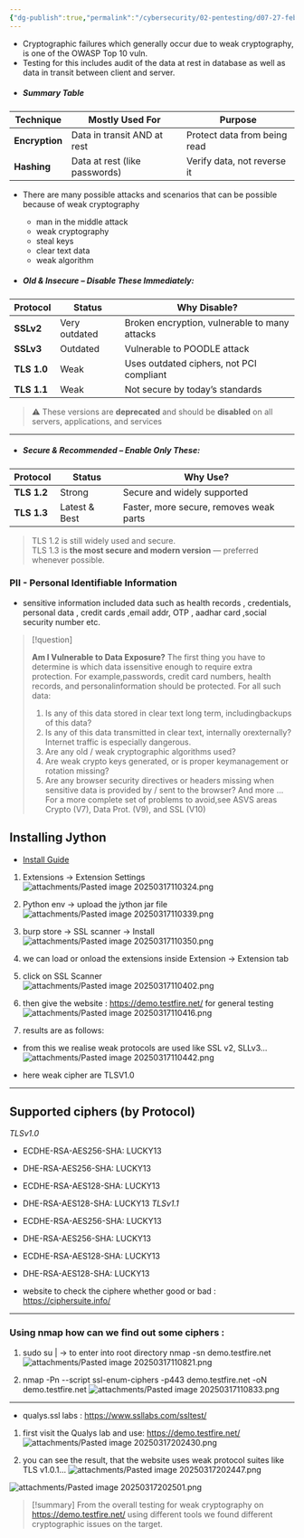 ```yaml
---
{"dg-publish":true,"permalink":"/cybersecurity/02-pentesting/d07-27-feb/weak-cryptography/"}
---
```


- Cryptographic failures which generally occur due to weak cryptography, is one of the OWASP Top 10 vuln.
- Testing for this includes audit of the data at rest in database as well as data in transit between client and server.
- ##### Summary Table

|Technique|Mostly Used For|Purpose|
|---|---|---|
|**Encryption**|Data in transit AND at rest|Protect data from being read|
|**Hashing**|Data at rest (like passwords)|Verify data, not reverse it|
- There are many possible attacks and scenarios that can be possible because of weak cryptography
  - man in the middle attack
  - weak cryptography
  - steal keys
  - clear text data
  - weak algorithm

- ##### **Old & Insecure – Disable These Immediately:**

|Protocol|Status|Why Disable?|
|---|---|---|
|**SSLv2**|Very outdated|Broken encryption, vulnerable to many attacks|
|**SSLv3**|Outdated|Vulnerable to POODLE attack|
|**TLS 1.0**|Weak|Uses outdated ciphers, not PCI compliant|
|**TLS 1.1**|Weak|Not secure by today’s standards|

> ⚠️ These versions are **deprecated** and should be **disabled** on all servers, applications, and services

---
- ##### **Secure & Recommended – Enable Only These:**

|Protocol|Status|Why Use?|
|---|---|---|
|**TLS 1.2**|Strong|Secure and widely supported|
|**TLS 1.3**|Latest & Best|Faster, more secure, removes weak parts|

> TLS 1.2 is still widely used and secure.  
> TLS 1.3 is **the most secure and modern version** — preferred whenever possible.



### **PII - Personal Identifiable Information**
- sensitive information included data such as health records , credentials, personal data , credit cards ,email addr, OTP , aadhar card ,social security number etc.

> [!question]
> 
> **Am I Vulnerable to Data Exposure?**
> The first thing you have to determine is which data issensitive enough to require extra protection. For example,passwords, credit card numbers, health records, and personalinformation should be protected. For all such data:
> 
> 1. Is any of this data stored in clear text long term, includingbackups of this data?
> 2. Is any of this data transmitted in clear text, internally orexternally? Internet traffic is especially dangerous.
> 3. Are any old / weak cryptographic algorithms used?
> 4. Are weak crypto keys generated, or is proper keymanagement or rotation missing?
> 5. Are any browser security directives or headers missing when sensitive data is provided by / sent to the browser? And more … For a more complete set of problems to avoid,see ASVS areas Crypto (V7), Data Prot. (V9), and SSL (V10) 

## Installing Jython

- [Install Guide](https://www.jython.org/download.html)

1. Extensions → Extension Settings
![attachments/Pasted image 20250317110324.png](/img/user/Cybersecurity/02_Pentesting/D07_27%20Feb/attachments/Pasted%20image%2020250317110324.png)

2. Python env → upload the jython jar file
![attachments/Pasted image 20250317110339.png](/img/user/Cybersecurity/02_Pentesting/D07_27%20Feb/attachments/Pasted%20image%2020250317110339.png)

3. burp store → SSL scanner → Install
![attachments/Pasted image 20250317110350.png](/img/user/Cybersecurity/02_Pentesting/D07_27%20Feb/attachments/Pasted%20image%2020250317110350.png)

4. we can load or onload the extensions inside Extension → Extension tab
5. click on SSL Scanner
![attachments/Pasted image 20250317110402.png](/img/user/Cybersecurity/02_Pentesting/D07_27%20Feb/attachments/Pasted%20image%2020250317110402.png)
6. then give the website : https://demo.testfire.net/ for general testing
![attachments/Pasted image 20250317110416.png](/img/user/Cybersecurity/02_Pentesting/D07_27%20Feb/attachments/Pasted%20image%2020250317110416.png)

7. results are as follows:
- from this we realise weak protocols are used like SSL v2, SLLv3...
![attachments/Pasted image 20250317110442.png](/img/user/Cybersecurity/02_Pentesting/D07_27%20Feb/attachments/Pasted%20image%2020250317110442.png)

- here weak cipher are TLSV1.0

----
## **Supported ciphers (by Protocol)**

*TLSv1.0*
- ECDHE-RSA-AES256-SHA: LUCKY13
- DHE-RSA-AES256-SHA: LUCKY13
- ECDHE-RSA-AES128-SHA: LUCKY13
- DHE-RSA-AES128-SHA: LUCKY13
*TLSv1.1*
- ECDHE-RSA-AES256-SHA: LUCKY13
- DHE-RSA-AES256-SHA: LUCKY13
- ECDHE-RSA-AES128-SHA: LUCKY13
- DHE-RSA-AES128-SHA: LUCKY13

- website to check the ciphere whether good or bad : https://ciphersuite.info/

----
### **Using nmap how can we find out some ciphers :**
1. sudo su
| → to enter into root directory
nmap -sn demo.testfire.net
![attachments/Pasted image 20250317110821.png](/img/user/Cybersecurity/02_Pentesting/D07_27%20Feb/attachments/Pasted%20image%2020250317110821.png)

2. nmap -Pn --script ssl-enum-ciphers -p443 demo.testfire.net 
-oN demo.testfire.net
![attachments/Pasted image 20250317110833.png](/img/user/Cybersecurity/02_Pentesting/D07_27%20Feb/attachments/Pasted%20image%2020250317110833.png)

----
- qualys.ssl labs : https://www.ssllabs.com/ssltest/
1. first visit the Qualys lab and use: https://demo.testfire.net/
![attachments/Pasted image 20250317202430.png](/img/user/Cybersecurity/02_Pentesting/D07_27%20Feb/attachments/Pasted%20image%2020250317202430.png)

2. you can see the result, that the website uses weak protocol suites like TLS v1.0.1...
![attachments/Pasted image 20250317202447.png](/img/user/Cybersecurity/02_Pentesting/D07_27%20Feb/attachments/Pasted%20image%2020250317202447.png)

![attachments/Pasted image 20250317202501.png](/img/user/Cybersecurity/02_Pentesting/D07_27%20Feb/attachments/Pasted%20image%2020250317202501.png)

> [!summary]
> From the overall testing for weak cryptography on https://demo.testfire.net/ using different tools we found different cryptographic issues on the target.

